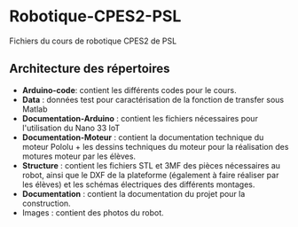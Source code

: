 # Robotique-CPES2-PSL
 Fichiers du cours de robotique CPES2 de PSL
 
## Architecture des répertoires
* **Arduino-code**: contient les différents codes pour le cours.
* **Data** : données test pour caractérisation de la fonction de transfer sous Matlab
* **Documentation-Arduino** : contient les fichiers nécessaires pour l'utilisation du Nano 33 IoT
* **Documentation-Moteur** : contient la documentation technique du moteur Pololu +
 les dessins techniques du moteur pour la réalisation des motures moteur par 
 les élèves.
* **Structure** : contient les fichiers STL et 3MF des pièces nécessaires au robot,
 ainsi que le DXF de la plateforme (également à faire réaliser par les élèves) 
 et les schémas électriques des différents montages.
* **Documentation** : contient la documentation du projet pour la construction.
* Images : contient des photos du robot.
